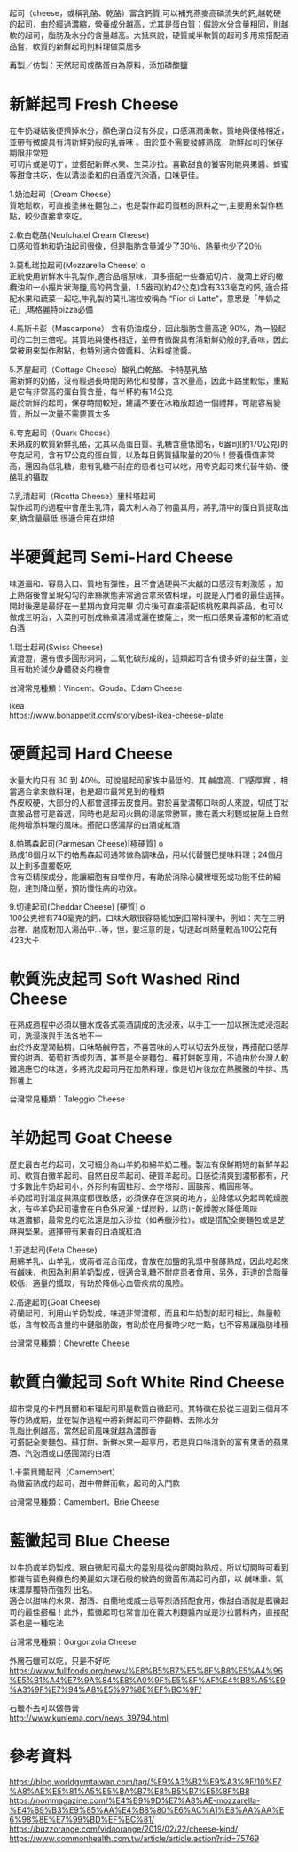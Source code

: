 起司（cheese，或稱乳酪、乾酪）富含鈣質,可以補充燕麥高磷流失的鈣,越乾硬的起司，由於經過濃縮，營養成分越高，尤其是蛋白質；假設水分含量相同，則越軟的起司，脂肪及水分的含量越高。大抵來說，硬質或半軟質的起司多用來搭配酒品嘗，軟質的新鮮起司則料理做菜居多   

再製／仿製：天然起司或酪蛋白為原料，添加磷酸鹽  

# 新鮮起司 Fresh Cheese
在牛奶凝結後便擠掉水分，顏色潔白沒有外皮，口感濕潤柔軟，質地與優格相近，並帶有微酸具有清新鮮奶般的乳香味 。由於並不需要發酵熟成，新鮮起司的保存期限非常短  
可切片或是切丁，並搭配新鮮水果、生菜沙拉。喜歡甜食的饕客則能與果醬、蜂蜜等甜食共吃，佐以清淡柔和的白酒或汽泡酒，口味更佳。  

1.奶油起司（Cream Cheese）  
質地鬆軟，可直接塗抹在麵包上，也是製作起司蛋糕的原料之一,主要用來製作糕點，較少直接拿來吃。  

2.軟白乾酪(Neufchatel Cream Cheese)  
口感和質地和奶油起司很像，但是脂肪含量減少了30％、熱量也少了20％  

3.莫札瑞拉起司(Mozzarella Cheese) o  
正統使用新鮮水牛乳製作,適合品嚐原味，頂多搭配一些番茄切片、幾滴上好的橄欖油和一小撮片狀海鹽,高的鈣含量，1.5盎司(約42公克)含有333毫克的鈣, 適合搭配水果和蔬菜一起吃,牛乳製的莫扎瑞拉被稱為 “Fior di Latte”，意思是「牛奶之花」,瑪格麗特pizza必備     

4.馬斯卡彭（Mascarpone） 
含有奶油成分，因此脂肪含量高達 90%，為一般起司的二到三倍呢。其質地與優格相近，並帶有微酸具有清新鮮奶般的乳香味，因此常被用來製作甜點，也特別適合做醬料、沾料或塗醬。  

5.茅屋起司（Cottage Cheese）酸乳白乾酪、卡特基乳酪   
需新鮮的奶酪，沒有經過長時間的熟化和發酵，含水量高，因此卡路里較低，重點是它有非常高的蛋白質含量，每半杯約有14公克    
屬於新鮮的起司，保存時間較短，建議不要在冰箱放超過一個禮拜，可能容易變質，所以一次量不需要買太多  

6.夸克起司（Quark Cheese）  
未熟成的軟質新鮮乳酪，尤其以高蛋白質、乳糖含量低聞名，6盎司(約170公克)的夸克起司，含有17公克的蛋白質，以及每日鈣質攝取量的20％！營養價值非常高，還因為低乳糖，患有乳糖不耐症的患者也可以吃，用夸克起司來代替牛奶、優酪乳的攝取  

7.乳清起司（Ricotta Cheese）里科塔起司    
製作起司的過程中會產生乳清，義大利人為了物盡其用，將乳清中的蛋白質提取出來,鈉含量最低,很適合用在烘焙  

# 半硬質起司 Semi-Hard Cheese
味道溫和、容易入口、質地有彈性，且不會過硬與不太鹹的口感沒有刺激感 ，加上熱熔後會呈現勾勾的牽絲狀態非常適合拿來做料理，可說是入門者的最佳選擇。    
開封後還是最好在一星期內食用完畢 
切片後可直接搭配核桃乾果與茶品，也可以做成三明治，入菜則可刨成絲煮濃湯或灑在披薩上，來一瓶口感果香濃郁的紅酒或白酒    

1.瑞士起司(Swiss Cheese)  
黃澄澄，還有很多圓形洞洞，二氧化碳形成的，這類起司含有很多好的益生菌，並且有助於減少身體發炎的機會   

台灣常見種類：Vincent、Gouda、Edam Cheese  

ikea  
https://www.bonappetit.com/story/best-ikea-cheese-plate  

# 硬質起司 Hard Cheese
水量大約只有 30 到 40％，可說是起司家族中最低的。其 鹹度高、口感厚實 ，相當適合拿來做料理，也是超市最常見到的種類    
外皮較硬，大部分的人都會選擇去皮食用。對於喜愛濃郁口味的人來說，切成丁狀直接品嘗可是首選，同時也是起司火鍋的湯底常勝軍，撒在義大利麵或披薩上自然能夠增添料理的風味。搭配口感濃厚的白酒或紅酒  

8.帕瑪森起司(Parmesan Cheese)[極硬質] o   
熟成18個月以下的帕馬森起司通常做為調味品，用以代替鹽巴提味料理；24個月以上則多直接乾吃  
含有亞精胺成分，能讓細胞有自噬作用，有助於消除心臟裡壞死或功能不佳的細胞，達到降血壓，預防慢性病的功效。

9.切達起司(Cheddar Cheese) [硬質] o    
100公克裡有740毫克的鈣，口味大眾很容易能加到日常料理中，例如：夾在三明治裡、磨成粉加入湯品中…等，但，要注意的是，切達起司熱量較高100公克有423大卡  

# 軟質洗皮起司 Soft Washed Rind Cheese  
在熟成過程中必須以鹽水或各式美酒調成的洗浸液，以手工一一加以擦洗或浸泡起司，洗浸液與手法各地不一   
由於外皮溼潤黏稠，口味略鹹帶苦，不喜苦味的人可以切去外皮後，再搭配口感厚實的甜酒、葡萄紅酒或烈酒，甚至是全麥麵包、蘇打餅乾享用，不過由於台灣人較難適應它的味道，多將洗皮起司用在加熱料理，像是切片後放在熱騰騰的牛排、馬鈴薯上  

台灣常見種類：Taleggio Cheese  

# 羊奶起司 Goat Cheese
歷史最古老的起司，又可細分為山羊奶和綿羊奶二種。製法有保鮮期短的新鮮羊起司、軟質白黴羊起司、自然白皮羊起司、硬質羊起司。口感從清爽到濃郁都有，尺寸多數比牛奶起司小，外形則有圓柱形、金字塔形、圓鼓形、橢圓形等。  
羊奶起司對溫度與濕度都很敏感，必須保存在涼爽的地方，並降低以免起司乾燥脫水，有些羊奶起司還會在白色外皮灑上煤炭粉，以防止乾燥脫水降低風味  
味道濃郁，最常見的吃法還是加入沙拉（如希臘沙拉），或是搭配全麥麵包或是芝麻與堅果。選擇帶有果香的白酒或紅酒  

1.菲達起司(Feta Cheese)  
用綿羊乳、山羊乳，或兩者混合而成，會放在加鹽的乳漿中發酵熟成，因此吃起來有鹹味，也因為利用羊奶製成，很適合乳糖不耐症患者食用，另外，菲達的含脂量較低，適量的攝取，有助於降低心血管疾病的風險。 

2.高達起司(Goat Cheese)  
荷蘭起司，利用山羊奶製成，味道非常濃郁，而且和牛奶製的起司相比，熱量較低，含有較高含量的中鏈脂肪酸，有助於在用餐時少吃一點，也不容易讓脂肪堆積  

台灣常見種類：Chevrette Cheese  

# 軟質白黴起司 Soft White Rind Cheese
超市常見的卡門貝爾和布理起司即是軟質白黴起司。其特徵在於從三週到三個月不等的熟成期，並在製作過程中將新鮮起司不停翻轉、去除水分    
乳脂比例越高，當然起司風味就越為濃醇香   
可搭配全麥麵包、蘇打餅、新鮮水果一起享用，若是與口味清新的富有果香的蘋果酒、汽泡酒或口感圓潤的白酒  

1.卡蒙貝爾起司（Camembert）  
為黴菌熟成的起司，甜中帶鮮而軟，起司的入門款  

台灣常見種類：Camembert、Brie Cheese  

# 藍黴起司 Blue Cheese
以牛奶或羊奶製成。跟白黴起司最大的差別是從內部開始熟成，所以切開時可看到掺雜有藍色與綠色的美麗如大理石般的紋路的黴菌佈滿起司內部，以 鹹味重、氣味濃厚獨特而強烈 出名。  
適合以甜味的水果、甜酒、白蘭地或威士忌等烈酒搭配食用，像甜白酒就是藍黴起司的最佳搭檔！此外，藍黴起司也常會加在義大利麵醬內或是沙拉醬料內，直接配茶也是一種吃法  

台灣常見種類：Gorgonzola Cheese  
 
外層石蠟可以吃，只是不好吃  
https://www.fullfoods.org/news/%E8%B5%B7%E5%8F%B8%E5%A4%96%E5%B1%A4%E7%9A%84%E8%A0%9F%E5%8F%AF%E4%BB%A5%E9%A3%9F%E7%94%A8%E5%97%8E%EF%BC%9F/   

石蠟不丟可以做唇膏  
http://www.kunlema.com/news_39794.html

# 參考資料  
https://blog.worldgymtaiwan.com/tag/%E9%A3%B2%E9%A3%9F/10%E7%A8%AE%E5%81%A5%E5%BA%B7%E8%B5%B7%E5%8F%B8
https://nommagazine.com/%E4%B9%9D%E7%A8%AE-mozzarella-%E4%B9%B3%E9%85%AA%E4%B8%80%E6%AC%A1%E8%AA%AA%E6%98%8E%E7%99%BD%EF%BC%81/ https://buzzorange.com/vidaorange/2019/02/22/cheese-kind/  
https://www.commonhealth.com.tw/article/article.action?nid=75769  
